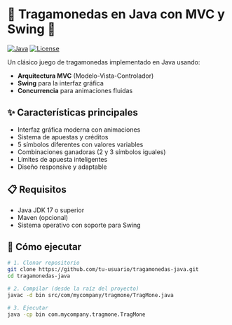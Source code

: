 # 🎰 Tragamonedas en Java con MVC y Swing 🍒

[![Java](https://img.shields.io/badge/Java-17%2B-orange?logo=openjdk)](https://www.java.com/)
[![License](https://img.shields.io/badge/License-MIT-green)](LICENSE)

Un clásico juego de tragamonedas implementado en Java usando:
- **Arquitectura MVC** (Modelo-Vista-Controlador)
- **Swing** para la interfaz gráfica
- **Concurrencia** para animaciones fluidas


## ✨ Características principales
- Interfaz gráfica moderna con animaciones
- Sistema de apuestas y créditos
- 5 símbolos diferentes con valores variables
- Combinaciones ganadoras (2 y 3 símbolos iguales)
- Límites de apuesta inteligentes
- Diseño responsive y adaptable

## 📋 Requisitos
- Java JDK 17 o superior
- Maven (opcional)
- Sistema operativo con soporte para Swing

## 🚀 Cómo ejecutar
```bash
# 1. Clonar repositorio
git clone https://github.com/tu-usuario/tragamonedas-java.git
cd tragamonedas-java

# 2. Compilar (desde la raíz del proyecto)
javac -d bin src/com/mycompany/tragmone/TragMone.java

# 3. Ejecutar
java -cp bin com.mycompany.tragmone.TragMone
